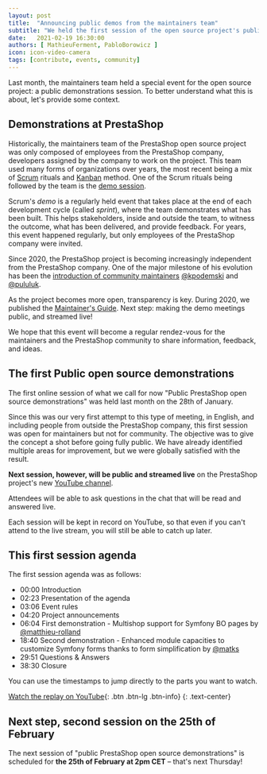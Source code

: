 ```yaml
---
layout: post
title:  "Announcing public demos from the maintainers team"
subtitle: "We held the first session of the open source project's public demo"
date:   2021-02-19 16:30:00
authors: [ MathieuFerment, PabloBorowicz ]
icon: icon-video-camera
tags: [contribute, events, community]
---
```


Last month, the maintainers team held a special event for the open source project: a public demonstrations session. To better understand what this is about, let's provide some context.

## Demonstrations at PrestaShop

Historically, the maintainers team of the PrestaShop open source project was only composed of employees from the PrestaShop company, developers assigned by the company to work on the project. This team used many forms of organizations over years, the most recent being a mix of [Scrum](https://en.wikipedia.org/wiki/Scrum_(software_development)) rituals and [Kanban](https://en.wikipedia.org/wiki/Kanban_(development)) method. One of the Scrum rituals being followed by the team is the [demo session](https://manifesto.co.uk/scrum-practice-sprint-demo/).

Scrum's _demo_ is a regularly held event that takes place at the end of each development cycle (called _sprint_), where the team demonstrates what has been built. This helps stakeholders, inside and outside the team, to witness the outcome, what has been delivered, and provide feedback. For years, this event happened regularly, but only employees of the PrestaShop company were invited.

Since 2020, the PrestaShop project is becoming increasingly independent from the PrestaShop company. One of the major milestone of his evolution has been the [introduction of community maintainers](https://build.prestashop.com/news/coreweekly-43-2020/) [@kpodemski](https://github.com/kpodemski) and [@pululuk](https://github.com/pululuk).

As the project becomes more open, transparency is key. During 2020, we published the [Maintainer's Guide](https://devdocs.prestashop.com/1.7/project/maintainers-guide/). Next step: making the demo meetings public, and streamed live!

We hope that this event will become a regular rendez-vous for the maintainers and the PrestaShop community to share information, feedback, and ideas.

## The first Public open source demonstrations

The first online session of what we call for now "Public PrestaShop open source demonstrations" was held last month on the 28th of January.

Since this was our very first attempt to this type of meeting, in English, and including people from outside the PrestaShop company, this first session was open for maintainers but not for community. The objective was to give the concept a shot before going fully public. We have already identified multiple areas for improvement, but we were globally satisfied with the result.

**Next session, however, will be public and streamed live** on the PrestaShop project's new [YouTube channel](https://www.youtube.com/channel/UCchgBHHhl5Vu7HgjrzpvVQQ).

Attendees will be able to ask questions in the chat that will be read and answered live.

Each session will be kept in record on YouTube, so that even if you can't attend to the live stream, you will still be able to catch up later.

## This first session agenda

The first session agenda was as follows:

- 00:00 Introduction
- 02:23 Presentation of the agenda
- 03:06 Event rules
- 04:20 Project announcements
- 06:04 First demonstration - Multishop support for Symfony BO pages by [@matthieu-rolland](http://github.com/matthieu-rolland)
- 18:40 Second demonstration - Enhanced module capacities to customize Symfony forms thanks to form simplification by [@matks](http://github.com/matks)
- 29:51 Questions & Answers
- 38:30 Closure

You can use the timestamps to jump directly to the parts you want to watch.

[Watch the replay on YouTube](https://www.youtube.com/watch?v=pski9AHrAp0){: .btn .btn-lg .btn-info}
{: .text-center}

## Next step, second session on the 25th of February

The next session of "public PrestaShop open source demonstrations" is scheduled for **the 25th of February at 2pm CET** – that's next Thursday!
